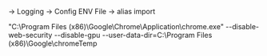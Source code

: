 -> Logging
-> Config ENV File
-> alias import



"C:\Program Files (x86)\Google\Chrome\Application\chrome.exe" --disable-web-security --disable-gpu --user-data-dir=C:\Program Files (x86)\Google\chromeTemp